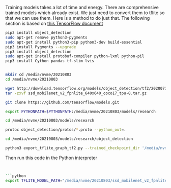 Training models takes a lot of time and energy. There are comprehensive trained models which already exist. We just need to convert them to tflite so that we can use them. Here is a method to do just that. The following section is based on [this TensorFlow document](https://colab.research.google.com/github/tensorflow/models/blob/master/research/object_detection/colab_tutorials/convert_odt_model_to_TFLite.ipynb)

```bash
pip3 install object_detection
sudo apt-get remove python3-pygments
sudo apt-get install python3-pip python3-dev build-essential
pip3 install Pygments --upgrade
pip3 install object_detection
sudo apt-get install protobuf-compiler python-lxml python-pil
pip3 install Cython pandas tf-slim lvis


mkdir cd /media/nvme/20210803
cd /media/nvme/20210803

wget http://download.tensorflow.org/models/object_detection/tf2/20200711/ssd_mobilenet_v2_fpnlite_640x640_coco17_tpu-8.tar.gz
tar -zxvf ssd_mobilenet_v2_fpnlite_640x640_coco17_tpu-8.tar.gz

git clone https://github.com/tensorflow/models.git

export PYTHONPATH=$PYTHONPATH:/media/nvme/20210803/models/research

cd /media/nvme/20210803/models/research

protoc object_detection/protos/*.proto --python_out=.

cd /media/nvme/20210803/models/research/object_detection

python3 export_tflite_graph_tf2.py --trained_checkpoint_dir '/media/nvme/20210803/ssd_mobilenet_v2_fpnlite_640x640_coco17_tpu-8/checkpoint/' --output_directory '/media/nvme/20210803/ssd_mobilenet_v2_fpnlite_640x640_coco17_tpu-8/tflite' --pipeline_config_path '/media/nvme/20210803/ssd_mobilenet_v2_fpnlite_640x640_coco17_tpu-8/pipeline.config'
```

Then run this code in the Python interpreter

```bash


```python
export TFLITE_MODEL_PATH="/media/nvme/20210803/ssd_mobilenet_v2_fpnlite_640x640_coco17_tpu-8/model.tflite"
```
